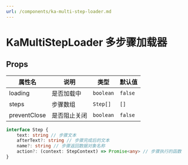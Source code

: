 ```yaml
---
url: /components/ka-multi-step-loader.md
---
```

# KaMultiStepLoader 多步骤加载器

## Props

| 属性名       | 说明         | 类型      | 默认值  |
| ------------ | ------------ | --------- | ------- |
| loading      | 是否加载中   | `boolean` | `false` |
| steps        | 步骤数组     | `Step[]`  | `[]`    |
| preventClose | 是否阻止关闭 | `boolean` | `false` |

```ts
interface Step {
    text: string // 步骤文本
    afterText?: string // 步骤完成后的文本
    name?: string // 步骤返回数据对象名称
    action?: (context: StepContext) => Promise<any> // 步骤执行的函数
}
```
